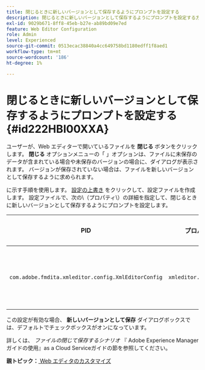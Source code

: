```yaml
---
title: 閉じるときに新しいバージョンとして保存するようにプロンプトを設定する
description: 閉じるときに新しいバージョンとして保存するようにプロンプトを設定する方法を説明します
exl-id: 9029b671-8ff8-45eb-b27e-ab89bd09e7ed
feature: Web Editor Configuration
role: Admin
level: Experienced
source-git-commit: 0513ecac38840a4cc649758bd1180edff1f8aed1
workflow-type: tm+mt
source-wordcount: '186'
ht-degree: 1%

---
```


# 閉じるときに新しいバージョンとして保存するようにプロンプトを設定する {#id222HBI00XXA}

ユーザーが、Web エディターで開いているファイルを **閉じる** ボタンをクリックします。 **閉じる** オプションメニューの「 」オプションは、ファイルに未保存のデータが含まれている場合や未保存のバージョンの場合に、ダイアログが表示されます。 バージョンが保存されていない場合は、ファイルを新しいバージョンとして保存するように求められます。

に示す手順を使用します。 [設定の上書き](download-install-additional-config-override.md#) をクリックして、設定ファイルを作成します。 設定ファイルで、次の\（プロパティ\）の詳細を指定して、閉じるときに新しいバージョンとして保存するようにプロンプトを設定します。

| PID | プロパティキー | プロパティの値 |
|---|------------|--------------|
| `com.adobe.fmdita.xmleditor.config.XmlEditorConfig` | `xmleditor.savenewversion` | ブール値\( true/ false\)。 <br>  **デフォルト値**: true |

この設定が有効な場合、 **新しいバージョンとして保存** ダイアログボックスでは、デフォルトでチェックボックスがオンになっています。

詳しくは、 *ファイルの閉じて保存するシナリオ* 『 Adobe Experience Managerガイドの使用』as a Cloud Serviceガイドの節を参照してください。

**親トピック：**[ Web エディタのカスタマイズ](conf-web-editor.md)
